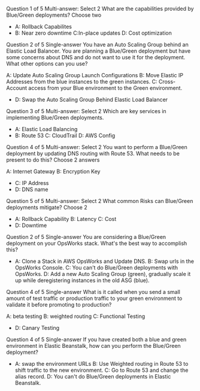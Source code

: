 Question 1 of 5
Multi-answer: Select 2
What are the capabilities provided by Blue/Green deployments? Choose two

* A: Rollback Capabilites
* B: Near zero downtime
C:In-place updates
D: Cost optimization


Question 2 of 5
Single-answer
You have an Auto Scaling Group behind an Elastic Load Balancer. You are planning a Blue/Green deployment but have some concerns about DNS and do not want to use it for the deployment. What other options can you use?

A: Update Auto Scaling Group Launch Configurations
B: Move Elastic IP Addresses from the blue instances to the green instances.
C: Cross-Account access from your Blue environment to the Green environment.
* D: Swap the Auto Scaling Group Behind Elastic Load Balancer


Question 3 of 5
Multi-answer: Select 2
Which are key services in implementing Blue/Green deployments.

* A: Elastic Load Balancing
* B: Route 53
C: CloudTrail
D: AWS Config


Question 4 of 5
Multi-answer: Select 2
You want to perform a Blue/Green deployment by updating DNS routing with Route 53. What needs to be present to do this? Choose 2 answers

A: Internet Gateway
B: Encryption Key
* C: IP Address
* D: DNS name


Question 5 of 5
Multi-answer: Select 2
What common Risks can Blue/Green deployments mitigate? Choose 2

* A: Rollback Capability
B: Latency
C: Cost
* D: Downtime


Question 2 of 5
Single-answer
You are considering a Blue/Green deployment on your OpsWorks stack. What's the best way to accomplish this?

* A: Clone a Stack in AWS OpsWorks and Update DNS.
B: Swap urls in the OpsWorks Console.
C: You can't do Blue/Green deployments with OpsWorks.
D: Add a new Auto Scaling Group (green), gradually scale it up while deregistering instances in the old ASG (blue).


Question 4 of 5
Single-answer
What is it called when you send a small amount of test traffic or production traffic to your green environment to validate it before promoting to production?

A: beta testing
B: weighted routing
C: Functional Testing
* D: Canary Testing


Question 4 of 5
Single-answer
If you have created both a blue and green environment in Elastic Beanstalk, how can you perform the Blue/Green deployment?

* A: swap the environment URLs
B: Use Weighted routing in Route 53 to shift traffic to the new environment.
C: Go to Route 53 and change the alias record.
D: You can't do Blue/Green deployments in Elastic Beanstalk.